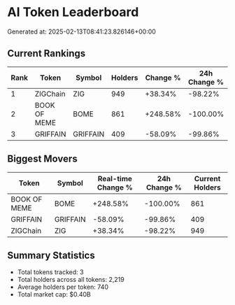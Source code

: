 # AI Token Leaderboard
Generated at: 2025-02-13T08:41:23.826146+00:00

## Current Rankings

| Rank | Token | Symbol | Holders | Change % | 24h Change % | Market Cap |
|------|-------|--------|---------|----------|--------------|------------|
| 1 | ZIGChain | ZIG | 949 | +38.34% | -98.22% | $128.6M |
| 2 | BOOK OF MEME | BOME | 861 | +248.58% | -100.00% | $136.9M |
| 3 | GRIFFAIN | GRIFFAIN | 409 | -58.09% | -99.86% | $136.9M |

## Biggest Movers

| Token | Symbol | Real-time Change % | 24h Change % | Current Holders |
|-------|--------|-------------------|--------------|----------------|
| BOOK OF MEME | BOME | +248.58% | -100.00% | 861 |
| GRIFFAIN | GRIFFAIN | -58.09% | -99.86% | 409 |
| ZIGChain | ZIG | +38.34% | -98.22% | 949 |

## Summary Statistics

- Total tokens tracked: 3
- Total holders across all tokens: 2,219
- Average holders per token: 740
- Total market cap: $0.40B
